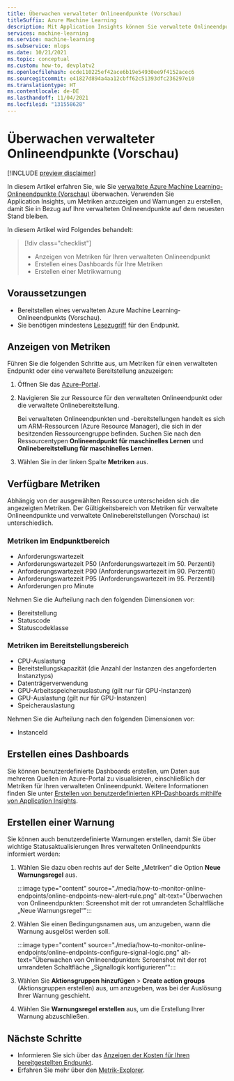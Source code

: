 ```yaml
---
title: Überwachen verwalteter Onlineendpunkte (Vorschau)
titleSuffix: Azure Machine Learning
description: Mit Application Insights können Sie verwaltete Onlineendpunkte überwachen und Warnungen erstellen.
services: machine-learning
ms.service: machine-learning
ms.subservice: mlops
ms.date: 10/21/2021
ms.topic: conceptual
ms.custom: how-to, devplatv2
ms.openlocfilehash: ecde110225ef42ace6b19e54930ee9f4152acec6
ms.sourcegitcommit: e41827d894a4aa12cbff62c51393dfc236297e10
ms.translationtype: HT
ms.contentlocale: de-DE
ms.lasthandoff: 11/04/2021
ms.locfileid: "131558628"
---
```

# <a name="monitor-managed-online-endpoints-preview"></a>Überwachen verwalteter Onlineendpunkte (Vorschau)

[!INCLUDE [preview disclaimer](../../includes/machine-learning-preview-generic-disclaimer.md)]

In diesem Artikel erfahren Sie, wie Sie [verwaltete Azure Machine Learning-Onlineendpunkte (Vorschau)](concept-endpoints.md) überwachen. Verwenden Sie Application Insights, um Metriken anzuzeigen und Warnungen zu erstellen, damit Sie in Bezug auf Ihre verwalteten Onlineendpunkte auf dem neuesten Stand bleiben.

In diesem Artikel wird Folgendes behandelt:

> [!div class="checklist"]
> * Anzeigen von Metriken für Ihren verwalteten Onlineendpunkt
> * Erstellen eines Dashboards für Ihre Metriken
> * Erstellen einer Metrikwarnung

## <a name="prerequisites"></a>Voraussetzungen

- Bereitstellen eines verwalteten Azure Machine Learning-Onlineendpunkts (Vorschau).
- Sie benötigen mindestens [Lesezugriff](../role-based-access-control/role-assignments-portal.md) für den Endpunkt.

## <a name="view-metrics"></a>Anzeigen von Metriken

Führen Sie die folgenden Schritte aus, um Metriken für einen verwalteten Endpunkt oder eine verwaltete Bereitstellung anzuzeigen:
1. Öffnen Sie das [Azure-Portal](https://portal.azure.com).
1. Navigieren Sie zur Ressource für den verwalteten Onlineendpunkt oder die verwaltete Onlinebereitstellung.

    Bei verwalteten Onlineendpunkten und -bereitstellungen handelt es sich um ARM-Ressourcen (Azure Resource Manager), die sich in der besitzenden Ressourcengruppe befinden. Suchen Sie nach den Ressourcentypen **Onlineendpunkt für maschinelles Lernen** und **Onlinebereitstellung für maschinelles Lernen**.

1. Wählen Sie in der linken Spalte **Metriken** aus.

## <a name="available-metrics"></a>Verfügbare Metriken

Abhängig von der ausgewählten Ressource unterscheiden sich die angezeigten Metriken. Der Gültigkeitsbereich von Metriken für verwaltete Onlineendpunkte und verwaltete Onlinebereitstellungen (Vorschau) ist unterschiedlich.

### <a name="metrics-at-endpoint-scope"></a>Metriken im Endpunktbereich

- Anforderungswartezeit
- Anforderungswartezeit P50 (Anforderungswartezeit im 50. Perzentil)
- Anforderungswartezeit P90 (Anforderungswartezeit im 90. Perzentil)
- Anforderungswartezeit P95 (Anforderungswartezeit im 95. Perzentil)
- Anforderungen pro Minute

Nehmen Sie die Aufteilung nach den folgenden Dimensionen vor:

- Bereitstellung
- Statuscode
- Statuscodeklasse

### <a name="metrics-at-deployment-scope"></a>Metriken im Bereitstellungsbereich

- CPU-Auslastung
- Bereitstellungskapazität (die Anzahl der Instanzen des angeforderten Instanztyps)
- Datenträgerverwendung
- GPU-Arbeitsspeicherauslastung (gilt nur für GPU-Instanzen)
- GPU-Auslastung (gilt nur für GPU-Instanzen)
- Speicherauslastung

Nehmen Sie die Aufteilung nach den folgenden Dimensionen vor:

- InstanceId

## <a name="create-a-dashboard"></a>Erstellen eines Dashboards

Sie können benutzerdefinierte Dashboards erstellen, um Daten aus mehreren Quellen im Azure-Portal zu visualisieren, einschließlich der Metriken für Ihren verwalteten Onlineendpunkt. Weitere Informationen finden Sie unter [Erstellen von benutzerdefinierten KPI-Dashboards mithilfe von Application Insights](../azure-monitor/app/tutorial-app-dashboards.md#add-custom-metric-chart).
    
## <a name="create-an-alert"></a>Erstellen einer Warnung

Sie können auch benutzerdefinierte Warnungen erstellen, damit Sie über wichtige Statusaktualisierungen Ihres verwalteten Onlineendpunkts informiert werden:

1. Wählen Sie dazu oben rechts auf der Seite „Metriken“ die Option **Neue Warnungsregel** aus.

    :::image type="content" source="./media/how-to-monitor-online-endpoints/online-endpoints-new-alert-rule.png" alt-text="Überwachen von Onlineendpunkten: Screenshot mit der rot umrandeten Schaltfläche „Neue Warnungsregel“":::

1. Wählen Sie einen Bedingungsnamen aus, um anzugeben, wann die Warnung ausgelöst werden soll.

    :::image type="content" source="./media/how-to-monitor-online-endpoints/online-endpoints-configure-signal-logic.png" alt-text="Überwachen von Onlineendpunkten: Screenshot mit der rot umrandeten Schaltfläche „Signallogik konfigurieren“":::

1. Wählen Sie **Aktionsgruppen hinzufügen** > **Create action groups** (Aktionsgruppen erstellen) aus, um anzugeben, was bei der Auslösung Ihrer Warnung geschieht.

1. Wählen Sie **Warnungsregel erstellen** aus, um die Erstellung Ihrer Warnung abzuschließen.


## <a name="next-steps"></a>Nächste Schritte

* Informieren Sie sich über das [Anzeigen der Kosten für Ihren bereitgestellten Endpunkt](./how-to-view-online-endpoints-costs.md).
* Erfahren Sie mehr über den [Metrik-Explorer](../azure-monitor/essentials/metrics-charts.md).